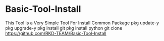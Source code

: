 # Basic-Tool-Install
This Tool is a Very Simple Tool For Install Common Package 
pkg update-y 
pkg upgrade-y 
pkg install git 
pkg install python 
git clone https://github.com/RKD-TEAM/Basic-Tool-Install
